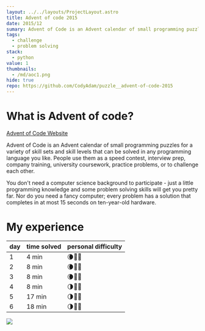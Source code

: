 ```yaml
---
layout: ../../layouts/ProjectLayout.astro
title: Advent of code 2015
date: 2015/12
sumary: Advent of Code is an Advent calendar of small programming puzzles for a variety of skill sets and skill levels that can be solved in any programming language you like.
tags: 
  - challenge
  - problem solving
stack: 
  - python
value: 1
thumbnails: 
  - /md/aoc1.png
hide: true
repo: https://github.com/CodyAdam/puzzle__advent-of-code-2015
---
```


# What is Advent of code?

[Advent of Code Website](https://adventofcode.com)

Advent of Code is an Advent calendar of small programming puzzles for a variety of skill sets and skill levels that can be solved in any programming language you like. People use them as a speed contest, interview prep, company training, university coursework, practice problems, or to challenge each other.

You don't need a computer science background to participate - just a little programming knowledge and some problem solving skills will get you pretty far. Nor do you need a fancy computer; every problem has a solution that completes in at most 15 seconds on ten-year-old hardware.

# My experience


| day | time solved | personal difficulty |
| --- | ----------- | ------------------- |
| 1   | 4 min       | 🌘🌚🌚                 |
| 2   | 8 min       | 🌘🌚🌚                 |
| 3   | 8 min       | 🌘🌚🌚                 |
| 4   | 8 min       | 🌗🌚🌚                 |
| 5   | 17 min      | 🌗🌚🌚                 |
| 6   | 18 min      | 🌗🌚🌚                 |

![](/md/aoc2015.png)